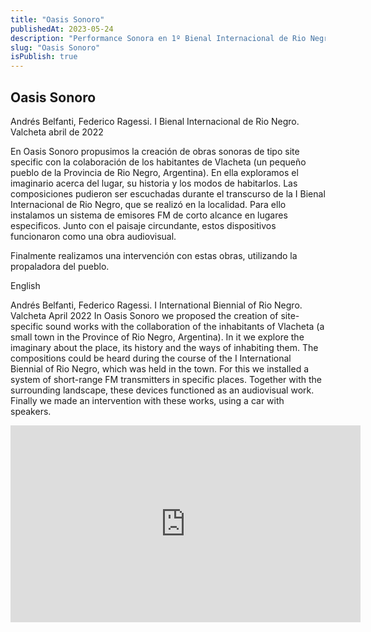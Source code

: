 ```yaml
---
title: "Oasis Sonoro"
publishedAt: 2023-05-24
description: "Performance Sonora en 1º Bienal Internacional de Rio Negro"
slug: "Oasis Sonoro"
isPublish: true
---
```


## Oasis Sonoro

Andrés Belfanti, Federico Ragessi. I Bienal Internacional de Rio Negro. Valcheta abril de 2022


En Oasis Sonoro propusimos la creación de obras sonoras de tipo site specific con la colaboración de los habitantes de Vlacheta (un pequeño pueblo de la Provincia de Rio Negro, Argentina). En ella exploramos el imaginario acerca del lugar, su historia y los modos de habitarlos. Las composiciones pudieron ser escuchadas durante el transcurso de la I Bienal Internacional de Rio Negro, que se realizó en la localidad. Para ello instalamos un sistema de emisores FM de corto alcance en lugares especificos. Junto con el paisaje circundante, estos dispositivos funcionaron como una obra audiovisual.

Finalmente realizamos una intervención con estas obras, utilizando la propaladora del pueblo.

English

Andrés Belfanti, Federico Ragessi. I International Biennial of Rio Negro. Valcheta April 2022 In Oasis Sonoro we proposed the creation of site-specific sound works with the collaboration of the inhabitants of Vlacheta (a small town in the Province of Rio Negro, Argentina). In it we explore the imaginary about the place, its history and the ways of inhabiting them. The compositions could be heard during the course of the I International Biennial of Rio Negro, which was held in the town. For this we installed a system of short-range FM transmitters in specific places. Together with the surrounding landscape, these devices functioned as an audiovisual work. Finally we made an intervention with these works, using a car with speakers.



<iframe width="560" height="315" src="https://www.youtube.com/embed/80J3hpLpJo4?si=RbGmTN9UUa2GpKln" title="YouTube video player" frameborder="0" allow="accelerometer; autoplay; clipboard-write; encrypted-media; gyroscope; picture-in-picture; web-share" allowfullscreen></iframe>